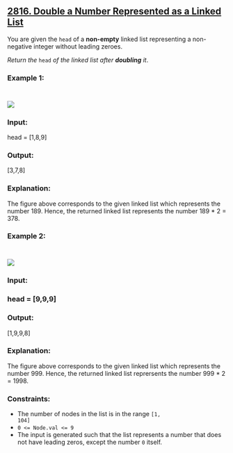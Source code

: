 <h2> <a href = "https://leetcode.com/problems/double-a-number-represented-as-a-linked-list"> 2816. Double a Number Represented as a Linked List</a></h2>

You are given the <code>head</code> of a <strong>non-empty</strong> linked list representing a non-negative integer without leading zeroes.

<em>Return the</em> <code>head</code> <em>of the linked list after <strong>doubling</strong> it</em>.

 

<h3><strong>Example 1:</strong><h3><br>
<img src = "https://assets.leetcode.com/uploads/2023/05/28/example.png">
<h3><strong>Input:</strong></h3> <span><p>head = [1,8,9]</p></span>
<h3><strong>Output:</strong></h3> <span><p>[3,7,8]</p></span>
<h3><strong>Explanation:</strong></h3> <span><p>The figure above corresponds to the given linked list which represents the number 189. Hence, the returned linked list represents the number 189 * 2 = 378.</p></span>

<h3><strong>Example 2:</strong><h3><br>
<img src = "https://assets.leetcode.com/uploads/2023/05/28/example2.png">
<h3><strong>Input:</strong><h3> <span><p>head = [9,9,9]</p></span>
<h3><strong>Output:</strong></h3> <span><p>[1,9,9,8]</p></span>
<h3><strong>Explanation:</strong></h3> <span><p>The figure above corresponds to the given linked list which represents the number 999. Hence, the returned linked list reprersents the number 999 * 2 = 1998.</p></span>

<h3>Constraints:</h3>

- The number of nodes in the list is in the range <code>[1, 104]</code>
- <code>0 <= Node.val <= 9</code>
- The input is generated such that the list represents a number that does not have leading zeros, except the number <code>0</code> itself.

